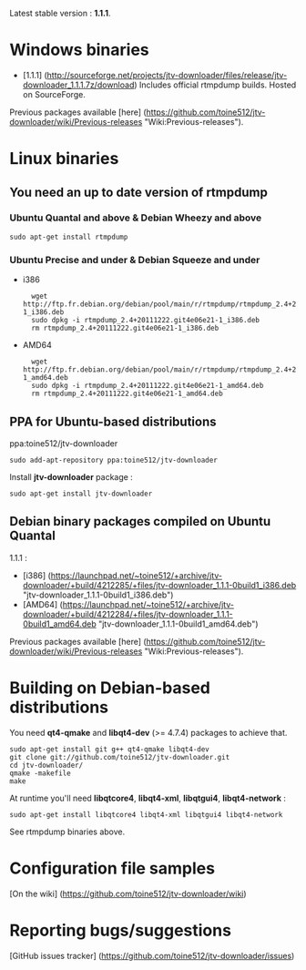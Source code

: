 Latest stable version : **1.1.1**.

Windows binaries
================

- [1.1.1] (http://sourceforge.net/projects/jtv-downloader/files/release/jtv-downloader_1.1.1.7z/download)
  Includes official rtmpdump builds. Hosted on SourceForge.

Previous packages available [here] (https://github.com/toine512/jtv-downloader/wiki/Previous-releases "Wiki:Previous-releases").

Linux binaries
==============

You need an up to date version of rtmpdump
------------------------------------------

### Ubuntu Quantal and above & Debian Wheezy and above
	sudo apt-get install rtmpdump

### Ubuntu Precise and under & Debian Squeeze and under
- i386

		wget http://ftp.fr.debian.org/debian/pool/main/r/rtmpdump/rtmpdump_2.4+20111222.git4e06e21-1_i386.deb
		sudo dpkg -i rtmpdump_2.4+20111222.git4e06e21-1_i386.deb
		rm rtmpdump_2.4+20111222.git4e06e21-1_i386.deb

- AMD64

		wget http://ftp.fr.debian.org/debian/pool/main/r/rtmpdump/rtmpdump_2.4+20111222.git4e06e21-1_amd64.deb
		sudo dpkg -i rtmpdump_2.4+20111222.git4e06e21-1_amd64.deb
		rm rtmpdump_2.4+20111222.git4e06e21-1_amd64.deb

PPA for Ubuntu-based distributions
----------------------------------

ppa:toine512/jtv-downloader

	sudo add-apt-repository ppa:toine512/jtv-downloader

Install **jtv-downloader** package :

	sudo apt-get install jtv-downloader

Debian binary packages compiled on Ubuntu Quantal
-------------------------------------------------

1.1.1 :
- [i386] (https://launchpad.net/~toine512/+archive/jtv-downloader/+build/4212285/+files/jtv-downloader_1.1.1-0build1_i386.deb "jtv-downloader_1.1.1-0build1_i386.deb")
- [AMD64] (https://launchpad.net/~toine512/+archive/jtv-downloader/+build/4212284/+files/jtv-downloader_1.1.1-0build1_amd64.deb "jtv-downloader_1.1.1-0build1_amd64.deb")

Previous packages available [here] (https://github.com/toine512/jtv-downloader/wiki/Previous-releases "Wiki:Previous-releases").

Building on Debian-based distributions
======================================

You need **qt4-qmake** and **libqt4-dev** (>= 4.7.4) packages to achieve that.

	sudo apt-get install git g++ qt4-qmake libqt4-dev
	git clone git://github.com/toine512/jtv-downloader.git
	cd jtv-downloader/
	qmake -makefile
	make

At runtime you'll need **libqtcore4**, **libqt4-xml**, **libqtgui4**, **libqt4-network** :

	sudo apt-get install libqtcore4 libqt4-xml libqtgui4 libqt4-network
See rtmpdump binaries above.

Configuration file samples
==========================

[On the wiki] (https://github.com/toine512/jtv-downloader/wiki)

Reporting bugs/suggestions
==========================

[GitHub issues tracker] (https://github.com/toine512/jtv-downloader/issues)